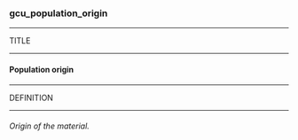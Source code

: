 ### gcu_population_origin



------
TITLE

------

#### Population origin



------
DEFINITION

------

###### Origin of the material.